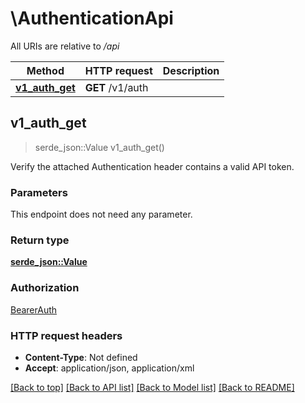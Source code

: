 # \AuthenticationApi

All URIs are relative to */api*

Method | HTTP request | Description
------------- | ------------- | -------------
[**v1_auth_get**](AuthenticationApi.md#v1_auth_get) | **GET** /v1/auth | 



## v1_auth_get

> serde_json::Value v1_auth_get()


Verify the attached Authentication header contains a valid API token.

### Parameters

This endpoint does not need any parameter.

### Return type

[**serde_json::Value**](serde_json::Value.md)

### Authorization

[BearerAuth](../README.md#BearerAuth)

### HTTP request headers

- **Content-Type**: Not defined
- **Accept**: application/json, application/xml

[[Back to top]](#) [[Back to API list]](../README.md#documentation-for-api-endpoints) [[Back to Model list]](../README.md#documentation-for-models) [[Back to README]](../README.md)

